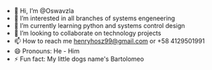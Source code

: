 - 👋 Hi, I’m @Oswavzla
- 👀 I’m interested in all branches of systems engeneering
- 🌱 I’m currently learning python and systems control design
- 💞️ I’m looking to collaborate on technology projects
- 📫 How to reach me henryhosz99@gmail.com or +58 4129501991
- 😄 Pronouns: He - Him
- ⚡ Fun fact: My little dogs name's Bartolomeo

